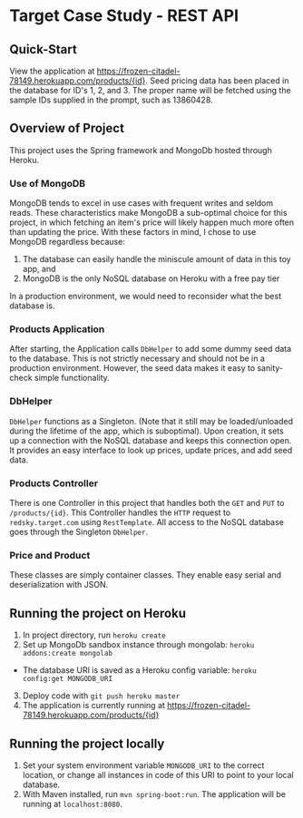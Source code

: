 # Target Case Study - REST API

## Quick-Start
View the application at https://frozen-citadel-78149.herokuapp.com/products/{id}. Seed pricing data has been placed in the database for ID's 1, 2, and 3. The proper name will be fetched using the sample IDs supplied in the prompt, such as 13860428.

## Overview of Project
This project uses the Spring framework and MongoDb hosted through Heroku.

### Use of MongoDB
MongoDB tends to excel in use cases with frequent writes and seldom reads. These characteristics make MongoDB a sub-optimal choice for this project, in which fetching an item's price will likely happen much more often than updating the price. With these factors in mind, I chose to use MongoDB regardless because:

1. The database can easily handle the miniscule amount of data in this toy app, and
2. MongoDB is the only NoSQL database on Heroku with a free pay tier

In a production environment, we would need to reconsider what the best database is.

### Products Application
After starting, the Application calls `DbHelper` to add some dummy seed data to the database. This is not strictly necessary and should not be in a production environment. However, the seed data makes it easy to sanity-check simple functionality.

### DbHelper
`DbHelper` functions as a Singleton. (Note that it still may be loaded/unloaded during the lifetime of the app, which is suboptimal). Upon creation, it sets up a connection with the NoSQL database and keeps this connection open. It provides an easy interface to look up prices, update prices, and add seed data.

### Products Controller
There is one Controller in this project that handles both the `GET` and `PUT` to `/products/{id}`. This Controller handles the `HTTP` request to `redsky.target.com` using `RestTemplate`. All access to the NoSQL database goes through the Singleton `DbHelper`.

### Price and Product
These classes are simply container classes. They enable easy serial and deserialization with JSON.

## Running the project on Heroku
1. In project directory, run `heroku create`
2. Set up MongoDb sandbox instance through mongolab: `heroku addons:create mongolab`
* The database URI is saved as a Heroku config variable: `heroku config:get MONGODB_URI`
3. Deploy code with `git push heroku master`
4. The application is currently running at https://frozen-citadel-78149.herokuapp.com/products/{id}

## Running the project locally
1. Set your system environment variable `MONGODB_URI` to the correct location, or change all instances in code of this URI to point to your local database.
2. With Maven installed, run `mvn spring-boot:run`. The application will be running at `localhost:8080`.
